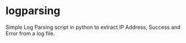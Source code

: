 # logparsing

Simple Log Parsing script in python to extract IP Address, Success and Error from a log file.


